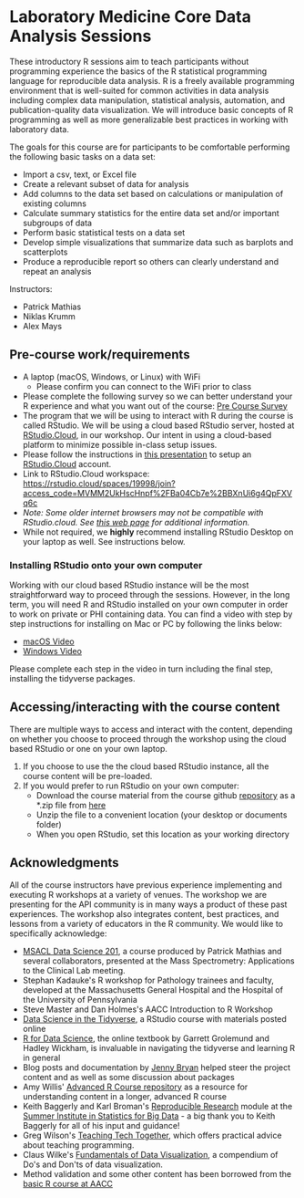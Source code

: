 # Laboratory Medicine Core Data Analysis Sessions

These introductory R sessions aim to teach participants without programming experience the basics of the R statistical programming language for reproducible data analysis. R is a freely available programming environment that is well-suited for common activities in data analysis including complex data manipulation, statistical analysis, automation, and publication-quality data visualization. We will introduce basic concepts of R programming as well as more generalizable best practices in working with laboratory data.

The goals for this course are for participants to be comfortable performing the following basic tasks on a data set:
- Import a csv, text, or Excel file
- Create a relevant subset of data for analysis
- Add columns to the data set based on calculations or manipulation of existing columns
- Calculate summary statistics for the entire data set and/or important subgroups of data
- Perform basic statistical tests on a data set
- Develop simple visualizations that summarize data such as barplots and scatterplots
- Produce a reproducible report so others can clearly understand and repeat an analysis

Instructors: 
- Patrick Mathias
- Niklas Krumm
- Alex Mays
 

## Pre-course work/requirements

- A laptop (macOS, Windows, or Linux) with WiFi
  - Please confirm you can connect to the WiFi prior to class
- Please complete the following survey so we can better understand your R experience and what you want out of the course: [Pre Course Survey](https://forms.gle/QSos2JwqhqUojpA79)
- The program that we will be using to interact with R during the course is called RStudio. We will be using a cloud based RStudio server, hosted at [RStudio.Cloud](https://rstudio.cloud/), in our workshop. Our intent in using a cloud-based platform to minimize possible in-class setup issues.
- Please follow the instructions in [this presentation](https://github.com/pcmathias/LM-Core-Data-Analysis/blob/master/presentations/00%20-%20Setup_Cloud_Account.pptx) to setup an [RStudio.Cloud](https://rstudio.cloud/) account. 
- Link to RStudio.Cloud workspace: https://rstudio.cloud/spaces/19998/join?access_code=MVMM2UkHscHnpf%2FBa04Cb7e%2BBXnUi6g4QpFXVq6c
- *Note: Some older internet browsers may not be compatible with RStudio.cloud. See [this web page](https://support.rstudio.com/hc/en-us/articles/227449447-Supported-browsers-for-RStudio-Connect) for additional information.*
- While not required, we **highly** recommend installing RStudio Desktop on your laptop as well. See instructions below.

### Installing RStudio onto your own computer

Working with our cloud based RStudio instance will be the most straightforward way to proceed through the sessions. However, in the long term, you will need R and RStudio installed on your own computer in order to work on private or PHI containing data. You can find a video with step by step instructions for installing on Mac or PC by following the links below:

- [macOS Video](https://www.youtube.com/watch?v=GM88tYlEy_g) 
- [Windows Video](https://www.youtube.com/watch?v=JRKmZK5-6aE)

Please complete each step in the video in turn including the final step, installing the tidyverse packages.

## Accessing/interacting with the course content

There are multiple ways to access and interact with the content, depending on whether you choose to proceed through the workshop using the cloud based RStudio or one on your own laptop. 

1. If you choose to use the the cloud based RStudio instance, all the course content will be pre-loaded. 
2. If you would prefer to run RStudio on your own computer:
   * Download the course material from the course github [repository](https://github.com/pcmathias/LM-Core-Data-Analysis) as a \*.zip file from [here](https://github.com/pcmathias/LM-Core-Data-Analysis/archive/master.zip) 
   * Unzip the file to a convenient location (your desktop or documents folder)
   * When you open RStudio, set this location as your working directory 


## Acknowledgments

All of the course instructors have previous experience implementing and executing R workshops at a variety of venues. The workshop we are presenting for the API community is in many ways a product of these past experiences. The workshop also integrates content, best practices, and lessons from a variety of educators in the R community. We would like to specifically acknowledge: 

- [MSACL Data Science 201](https://github.com/pcmathias/MSACL-intermediate-R-course), a course produced by Patrick Mathias and several collaborators, presented at the Mass Spectrometry: Applications to the Clinical Lab meeting.
- Stephan Kadauke's R workshop for Pathology trainees and faculty, developed at the Massachusetts General Hospital and the Hospital of the University of Pennsylvania
- Steve Master and Dan Holmes's AACC Introduction to R Workshop 
- [Data Science in the Tidyverse](https://github.com/AmeliaMN/data-science-in-tidyverse), a RStudio course with materials posted online
- [R for Data Science](http://r4ds.had.co.nz/index.html), the online textbook by Garrett Grolemund and Hadley Wickham, is invaluable in navigating the tidyverse and learning R in general
- Blog posts and documentation by [Jenny Bryan](https://github.com/jennybc) helped steer the project content and as well as some discussion about packages
- Amy Willis' [Advanced R Course repository](https://github.com/adw96/biostat561) as a resource for understanding content in a longer, advanced R course
- Keith Baggerly and Karl Broman's [Reproducible Research](https://github.com/kabagg/sisbid_2018_rr) module at the [Summer Institute in Statistics for Big Data](https://www.biostat.washington.edu/suminst/sisbid) - a big thank you to Keith Baggerly for all of his input and guidance!
- Greg Wilson's [Teaching Tech Together](http://teachtogether.tech/en/), which offers practical advice about teaching programming. 
- Claus Wilke's [Fundamentals of Data Visualization](https://serialmentor.com/dataviz/), a compendium of Do's and Don'ts of data visualization. 
- Method validation and some other content has been borrowed from the [basic R course at AACC](https://github.com/pcmathias/AACC-Introduction-to-R)
